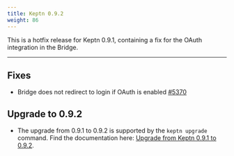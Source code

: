```yaml
---
title: Keptn 0.9.2
weight: 86
---
```



This is a hotfix release for Keptn 0.9.1, containing a fix for the OAuth integration in the Bridge.

---

## Fixes

- Bridge does not redirect to login if OAuth is enabled  [#5370](https://github.com/keptn/keptn/issues/5370)



## Upgrade to 0.9.2

- The upgrade from 0.9.1 to 0.9.2 is supported by the `keptn upgrade` command. Find the documentation here: [Upgrade from Keptn 0.9.1 to 0.9.2](https://keptn.sh/docs/0.9.x/operate/upgrade/#upgrade-from-keptn-0-9-1-to-0-9-2).
